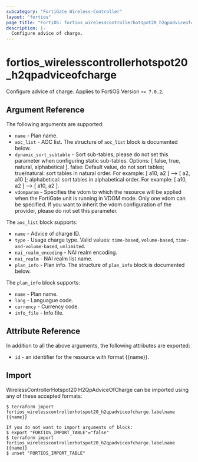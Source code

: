 ```yaml
---
subcategory: "FortiGate Wireless-Controller"
layout: "fortios"
page_title: "FortiOS: fortios_wirelesscontrollerhotspot20_h2qpadviceofcharge"
description: |-
  Configure advice of charge.
---
```


# fortios_wirelesscontrollerhotspot20_h2qpadviceofcharge
Configure advice of charge. Applies to FortiOS Version `>= 7.0.2`.

## Argument Reference

The following arguments are supported:

* `name` - Plan name.
* `aoc_list` - AOC list. The structure of `aoc_list` block is documented below.
* `dynamic_sort_subtable` - Sort sub-tables, please do not set this parameter when configuring static sub-tables. Options: [ false, true, natural, alphabetical ]. false: Default value, do not sort tables; true/natural: sort tables in natural order. For example: [ a10, a2 ] --> [ a2, a10 ]; alphabetical: sort tables in alphabetical order. For example: [ a10, a2 ] --> [ a10, a2 ].
* `vdomparam` - Specifies the vdom to which the resource will be applied when the FortiGate unit is running in VDOM mode. Only one vdom can be specified. If you want to inherit the vdom configuration of the provider, please do not set this parameter.

The `aoc_list` block supports:

* `name` - Advice of charge ID.
* `type` - Usage charge type. Valid values: `time-based`, `volume-based`, `time-and-volume-based`, `unlimited`.
* `nai_realm_encoding` - NAI realm encoding.
* `nai_realm` - NAI realm list name.
* `plan_info` - Plan info. The structure of `plan_info` block is documented below.

The `plan_info` block supports:

* `name` - Plan name.
* `lang` - Languague code.
* `currency` - Currency code.
* `info_file` - Info file.


## Attribute Reference

In addition to all the above arguments, the following attributes are exported:
* `id` - an identifier for the resource with format {{name}}.

## Import

WirelessControllerHotspot20 H2QpAdviceOfCharge can be imported using any of these accepted formats:
```
$ terraform import fortios_wirelesscontrollerhotspot20_h2qpadviceofcharge.labelname {{name}}

If you do not want to import arguments of block:
$ export "FORTIOS_IMPORT_TABLE"="false"
$ terraform import fortios_wirelesscontrollerhotspot20_h2qpadviceofcharge.labelname {{name}}
$ unset "FORTIOS_IMPORT_TABLE"
```
